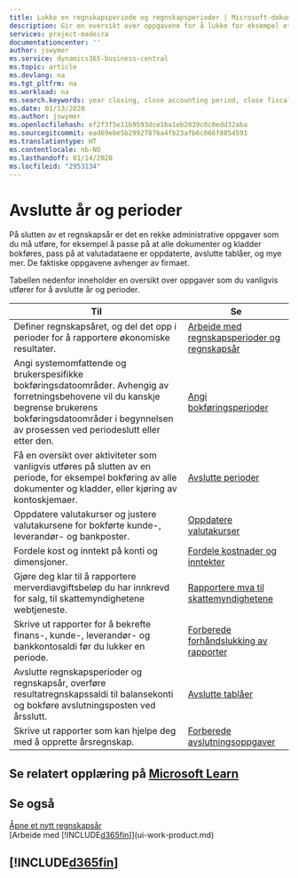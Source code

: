 ```yaml
---
title: Lukke en regnskapsperiode og regnskapsperioder | Microsoft-dokumentasjon
description: Gir en oversikt over oppgavene for å lukke for eksempel et regnskapsår eller en regnskapsperiode og sørge for at dokumenter og kladder er bokført, og for å kontrollere banksaldoer.
services: project-madeira
documentationcenter: ''
author: jswymer
ms.service: dynamics365-business-central
ms.topic: article
ms.devlang: na
ms.tgt_pltfrm: na
ms.workload: na
ms.search.keywords: year closing, close accounting period, close fiscal year, bank account detailed trial balance
ms.date: 01/13/2020
ms.author: jswymer
ms.openlocfilehash: ef2f3f5e11b9593dce1ba1eb2039c0c0edd32aba
ms.sourcegitcommit: ead69ebe5b29927876a4fb23afb6c066f8854591
ms.translationtype: HT
ms.contentlocale: nb-NO
ms.lasthandoff: 01/14/2020
ms.locfileid: "2953134"
---
```

# <a name="closing-years-and-periods"></a>Avslutte år og perioder
På slutten av et regnskapsår er det en rekke administrative oppgaver som du må utføre, for eksempel å passe på at alle dokumenter og kladder bokføres, pass på at valutadataene er oppdaterte, avslutte tablåer, og mye mer. De faktiske oppgavene avhenger av firmaet.

Tabellen nedenfor inneholder en oversikt over oppgaver som du vanligvis utfører for å avslutte år og perioder.

| Til | Se |
| --- | --- |
| Definer regnskapsåret, og del det opp i perioder for å rapportere økonomiske resultater. | [Arbeide med regnskapsperioder og regnskapsår](finance-accounting-periods-and-fiscal-years.md)|
| Angi systemomfattende og brukerspesifikke bokføringsdatoområder. Avhengig av forretningsbehovene vil du kanskje begrense brukerens bokføringsdatoområder i begynnelsen av prosessen ved periodeslutt eller etter den. |[Angi bokføringsperioder](finance-how-specify-posting-periods.md) |
| Få en oversikt over aktiviteter som vanligvis utføres på slutten av en periode, for eksempel bokføring av alle dokumenter og kladder, eller kjøring av kontoskjemaer. |[Avslutte perioder](year-how-complete-period-end-processes.md) |
| Oppdatere valutakurser og justere valutakursene for bokførte kunde-, leverandør- og bankposter. |[Oppdatere valutakurser](finance-how-update-currencies.md) |
| Fordele kost og inntekt på konti og dimensjoner. |[Fordele kostnader og inntekter](year-allocate-costs-income.md) |
| Gjøre deg klar til å rapportere merverdiavgiftsbeløp du har innkrevd for salg, til skattemyndighetene webtjeneste. |[Rapportere mva til skattemyndighetene](finance-how-report-vat.md)|
| Skrive ut rapporter for å bekrefte finans-, kunde-, leverandør- og bankkontosaldi før du lukker en periode. |[Forberede forhåndslukking av rapporter](year-prepare-preclose-reports.md) |
| Avslutte regnskapsperioder og regnskapsår, overføre resultatregnskapssaldi til balansekonti og bokføre avslutningsposten ved årsslutt. |[Avslutte tablåer](year-close-books.md) |
| Skrive ut rapporter som kan hjelpe deg med å opprette årsregnskap. |[Forberede avslutningsoppgaver](year-prepare-close-statement.md) |

## <a name="see-related-training-at-microsoft-learnlearnmodulesclose-fiscal-year-dynamics-365-business-centralindex"></a>Se relatert opplæring på [Microsoft Learn](/learn/modules/close-fiscal-year-dynamics-365-business-central/index)

## <a name="see-also"></a>Se også
[Åpne et nytt regnskapsår](finance-how-open-new-fiscal-year.md)  
[Arbeide med [!INCLUDE[d365fin](includes/d365fin_md.md)]](ui-work-product.md)

## [!INCLUDE[d365fin](includes/free_trial_md.md)]  
